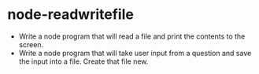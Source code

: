 # node-readwritefile
- Write a node program that will read a file and print the contents to the screen.
- Write a node program that will take user input from a question and save the input into a file. Create that file new.
